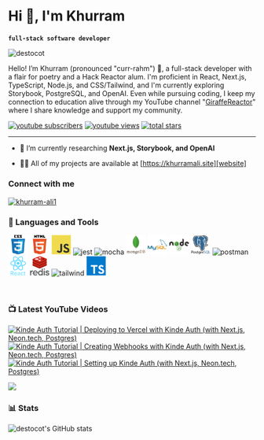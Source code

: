 # Hi 👋, I'm Khurram
**`full-stack software developer`**
<p>
  <img src="https://komarev.com/ghpvc/?username=destocot&label=Profile%20views&color=0e75b6&style=flat" alt="destocot" />
</p>

Hello! I’m Khurram (pronounced "curr-rahm") 👋, a full-stack developer with a flair for poetry and a Hack Reactor alum. I'm proficient in React, Next.js, TypeScript, Node.js, and CSS/Tailwind, and I'm currently exploring Storybook, PostgreSQL, and OpenAI. Even while pursuing coding, I keep my connection to education alive through my YouTube channel "[GiraffeReactor][youtube]" where I share knowledge and support my community. 

 <p align="left">
      <a href="https://www.youtube.com/c/giraffereactor?sub_confirmation=1">
         <img alt="youtube subscribers" title="Subscribe to my YouTube channel" src="https://custom-icon-badges.demolab.com/youtube/channel/subscribers/UCtUA3gHBQwxn5C2L5xMRF0Q?color=%23E05D44&label=SUBSCRIBE&logo=video&logoColor=white&style=for-the-badge&labelColor=CE4630"/></a> 
      <a href="https://www.youtube.com/c/giraffereactor">
         <img alt="youtube views" title="YouTube views" src="https://custom-icon-badges.demolab.com/youtube/channel/views/UCtUA3gHBQwxn5C2L5xMRF0Q?color=%23E1AD0E&logo=eye&logoColor=white&style=for-the-badge&labelColor=C79600"/></a> 
      <a href="https://github.com/destocot?tab=repositories&sort=stargazers">
         <img alt="total stars" title="Total stars on GitHub" src="https://custom-icon-badges.demolab.com/github/stars/destocot?color=55960c&style=for-the-badge&labelColor=488207&logo=star"/></a>
   </p>
   
---


- 🌱 I’m currently researching **Next.js, Storybook, and OpenAI**

- 👨‍💻 All of my projects are available at [https://khurramali.site][website]

### Connect with me 
<p>
<a href="https://linkedin.com/in/khurram-ali1" target="blank"><img align="center" src="https://raw.githubusercontent.com/rahuldkjain/github-profile-readme-generator/master/src/images/icons/Social/linked-in-alt.svg" alt="khurram-ali1" height="30" width="40" /></a>
</p>

### 🧰 Languages and Tools

<p> 
  <img src="https://raw.githubusercontent.com/devicons/devicon/master/icons/css3/css3-original-wordmark.svg" alt="css3" width="40" height="40"/>
  <img src="https://raw.githubusercontent.com/devicons/devicon/master/icons/html5/html5-original-wordmark.svg" alt="html5" width="40" height="40"/> 
  <img src="https://raw.githubusercontent.com/devicons/devicon/master/icons/javascript/javascript-original.svg" alt="javascript" width="40" height="40"/>   <img src="https://www.vectorlogo.zone/logos/jestjsio/jestjsio-icon.svg" alt="jest" width="40" height="40"/> 
  <img src="https://www.vectorlogo.zone/logos/mochajs/mochajs-icon.svg" alt="mocha" width="40" height="40"/> 
  <img src="https://raw.githubusercontent.com/devicons/devicon/master/icons/mongodb/mongodb-original-wordmark.svg" alt="mongodb" width="40" height="40"/>   <img src="https://raw.githubusercontent.com/devicons/devicon/master/icons/mysql/mysql-original-wordmark.svg" alt="mysql" width="40" height="40"/>
  <img src="https://raw.githubusercontent.com/devicons/devicon/master/icons/nodejs/nodejs-original-wordmark.svg" alt="nodejs" width="40" height="40"/>      <img src="https://raw.githubusercontent.com/devicons/devicon/master/icons/postgresql/postgresql-original-wordmark.svg" alt="postgresql" width="40" height="40"/>
  <img src="https://www.vectorlogo.zone/logos/getpostman/getpostman-icon.svg" alt="postman" width="40" height="40"/> 
  <img src="https://raw.githubusercontent.com/devicons/devicon/master/icons/react/react-original-wordmark.svg" alt="react" width="40" height="40"/>
  <img src="https://raw.githubusercontent.com/devicons/devicon/master/icons/redis/redis-original-wordmark.svg" alt="redis" width="40" height="40"/>
  <img src="https://www.vectorlogo.zone/logos/tailwindcss/tailwindcss-icon.svg" alt="tailwind" width="40" height="40"/>
  <img src="https://raw.githubusercontent.com/devicons/devicon/master/icons/typescript/typescript-original.svg" alt="typescript" width="40" height="40"/> </p>
<br />

### 📺 Latest YouTube Videos

<!-- BEGIN YOUTUBE-CARDS -->
[![Kinde Auth Tutorial | Deploying to Vercel with Kinde Auth (with Next.js, Neon.tech, Postgres)](https://ytcards.demolab.com/?id=Dd50NihHisM&title=Kinde+Auth+Tutorial+%7C+Deploying+to+Vercel+with+Kinde+Auth+%28with+Next.js%2C+Neon.tech%2C+Postgres%29&lang=en&timestamp=1719579622&background_color=%230d1117&title_color=%23ffffff&stats_color=%23dedede&max_title_lines=1&width=250&border_radius=5&duration=1039 "Kinde Auth Tutorial | Deploying to Vercel with Kinde Auth (with Next.js, Neon.tech, Postgres)")](https://www.youtube.com/watch?v=Dd50NihHisM)
[![Kinde Auth Tutorial | Creating Webhooks with Kinde Auth (with Next.js, Neon.tech, Postgres)](https://ytcards.demolab.com/?id=hTJyt22CrFo&title=Kinde+Auth+Tutorial+%7C+Creating+Webhooks+with+Kinde+Auth+%28with+Next.js%2C+Neon.tech%2C+Postgres%29&lang=en&timestamp=1719493245&background_color=%230d1117&title_color=%23ffffff&stats_color=%23dedede&max_title_lines=1&width=250&border_radius=5&duration=4582 "Kinde Auth Tutorial | Creating Webhooks with Kinde Auth (with Next.js, Neon.tech, Postgres)")](https://www.youtube.com/watch?v=hTJyt22CrFo)
[![Kinde Auth Tutorial | Setting up Kinde Auth (with Next.js, Neon.tech, Postgres)](https://ytcards.demolab.com/?id=whDicr1wYmY&title=Kinde+Auth+Tutorial+%7C+Setting+up+Kinde+Auth+%28with+Next.js%2C+Neon.tech%2C+Postgres%29&lang=en&timestamp=1719406865&background_color=%230d1117&title_color=%23ffffff&stats_color=%23dedede&max_title_lines=1&width=250&border_radius=5&duration=1364 "Kinde Auth Tutorial | Setting up Kinde Auth (with Next.js, Neon.tech, Postgres)")](https://www.youtube.com/watch?v=whDicr1wYmY)
<!-- END YOUTUBE-CARDS -->

[<img src="https://custom-icon-badges.demolab.com/badge/-Subscribe%20For%20More-red?style=for-the-badge&logo=video&logoColor=white"/>](https://www.youtube.com/c/giraffereactor?sub_confirmation=1)

### 📊 Stats

![destocot's GitHub stats](https://github-readme-stats.vercel.app/api?username=destocot&show_icons=true&theme=gruvbox)

<!--

-->
[website]: https://khurramali.site
[youtube]: https://youtube.com/@giraffereactor
